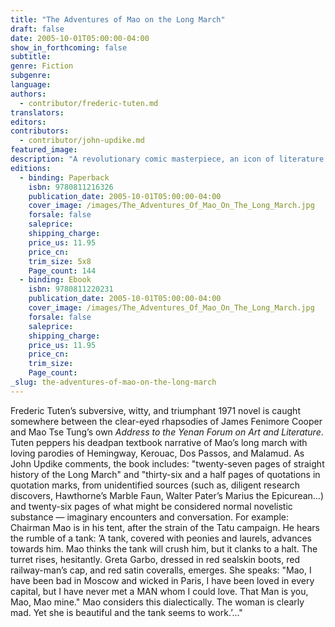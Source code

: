 ```yaml
---
title: "The Adventures of Mao on the Long March"
draft: false
date: 2005-10-01T05:00:00-04:00
show_in_forthcoming: false
subtitle:
genre: Fiction
subgenre:
language:
authors:
  - contributor/frederic-tuten.md
translators:
editors:
contributors:
  - contributor/john-updike.md
featured_image:
description: "A revolutionary comic masterpiece, an icon of literature as American pop art, and a book unlike any other, _The Adventures of Mao on the Long March_ breaks all frames. "
editions:
  - binding: Paperback
    isbn: 9780811216326
    publication_date: 2005-10-01T05:00:00-04:00
    cover_image: /images/The_Adventures_Of_Mao_On_The_Long_March.jpg
    forsale: false
    saleprice:
    shipping_charge:
    price_us: 11.95
    price_cn:
    trim_size: 5x8
    Page_count: 144
  - binding: Ebook
    isbn: 9780811220231
    publication_date: 2005-10-01T05:00:00-04:00
    cover_image: /images/The_Adventures_Of_Mao_On_The_Long_March.jpg
    forsale: false
    saleprice:
    shipping_charge:
    price_us: 11.95
    price_cn:
    trim_size:
    Page_count:
_slug: the-adventures-of-mao-on-the-long-march
---
```


Frederic Tuten’s subversive, witty, and triumphant 1971 novel is caught somewhere between the clear-eyed rhapsodies of James Fenimore Cooper and Mao Tse Tung’s own _Address to the Yenan Forum on Art and Literature_. Tuten peppers his deadpan textbook narrative of Mao’s long march with loving parodies of Hemingway, Kerouac, Dos Passos, and Malamud. As John Updike comments, the book includes: "twenty-seven pages of straight history of the Long March" and "thirty-six and a half pages of quotations in quotation marks, from unidentified sources (such as, diligent research discovers, Hawthorne’s Marble Faun, Walter Pater’s Marius the Epicurean…) and twenty-six pages of what might be considered normal novelistic substance — imaginary encounters and conversation. For example: Chairman Mao is in his tent, after the strain of the Tatu campaign. He hears the rumble of a tank: ’A tank, covered with peonies and laurels, advances towards him. Mao thinks the tank will crush him, but it clanks to a halt. The turret rises, hesitantly. Greta Garbo, dressed in red sealskin boots, red railway-man’s cap, and red satin coveralls, emerges. She speaks: "Mao, I have been bad in Moscow and wicked in Paris, I have been loved in every capital, but I have never met a MAN whom I could love. That Man is you, Mao, Mao mine." Mao considers this dialectically. The woman is clearly mad. Yet she is beautiful and the tank seems to work.’…"

